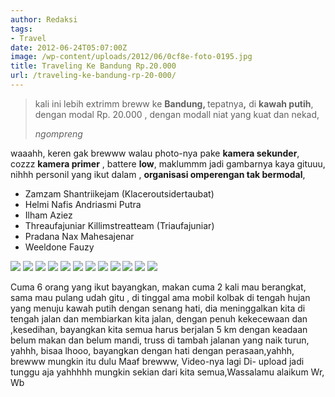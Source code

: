 ```yaml
---
author: Redaksi
tags:
- Travel
date: 2012-06-24T05:07:00Z
image: /wp-content/uploads/2012/06/0cf8e-foto-0195.jpg
title: Traveling Ke Bandung Rp.20.000
url: /traveling-ke-bandung-rp-20-000/
---
```


<blockquote class="wp-block-quote">
  <p>
    kali ini lebih extrimm breww ke <strong>Bandung, </strong>tepatnya<strong>,</strong> di <strong>kawah putih</strong>, dengan modal Rp. 20.000 , dengan modall niat yang kuat dan nekad, &nbsp;
  </p>
  
  <cite>ngompreng</cite>
</blockquote>

waaahh, keren gak brewww walau photo-nya pake **kamera sekunder**, cozzz **kamera primer** , battere **low**, maklummm jadi gambarnya kaya gituuu, nihhh personil yang ikut dalam , **organisasi omperengan tak bermodal**,



  * Zamzam Shantriikejam (Klaceroutsidertaubat)
  * Helmi Nafis Andriasmi Putra
  * Ilham Aziez
  * Threaufajuniar Killimstreatteam (Triaufajuniar)
  * Pradana Nax Mahesajenar
  * Weeldone Fauzy

![](/wp-content/uploads/2012/06/0cf8e-foto-0195.jpg)
![](/wp-content/uploads/2012/06/bf66f-foto-0159.jpg)
![](/wp-content/uploads/2012/06/6489-foto-0162.jpg)
![](/wp-content/uploads/2012/06/1d067-fba61-img0184a.jpg)
![](/wp-content/uploads/2012/06/06744-f5fd7-foto-0162.jpg)
![](/wp-content/uploads/2012/06/2667a-f7901-foto-0158.jpg)
![](/wp-content/uploads/2012/06/45f2c-b1f5d-img0281a.jpg)
![](/wp-content/uploads/2012/06/36ec0-c7af7-img0183a.jpg)
![](/wp-content/uploads/2012/06/6eb02-dd4fd-foto-0163.jpg)
![](/wp-content/uploads/2012/06/9ed5f-e60a7-foto-0157.jpg)
![](/wp-content/uploads/2012/06/d6ad8-e3f52-img0131a.jpg)
![](/wp-content/uploads/2012/06/2667a-f7901-foto-0158.jpg)

Cuma 6 orang yang ikut bayangkan, makan cuma 2 kali mau berangkat, sama mau pulang udah gitu , di tinggal ama mobil kolbak di tengah hujan yang menuju kawah putih dengan senang hati, dia meninggalkan kita di tengah jalan dan membiarkan kita jalan, dengan penuh kekecewaan dan ,kesedihan, bayangkan kita semua harus berjalan 5 km dengan keadaan belum makan dan belum mandi, truss di tambah jalanan yang naik turun, yahhh, bisaa lhooo, bayangkan dengan hati dengan perasaan,yahhh,&nbsp; brewww mungkin itu dulu&nbsp;Maaf brewww, Video-nya lagi Di- upload jadi tunggu aja yahhhhh mungkin sekian dari kita semua,Wassalamu alaikum Wr, Wb&nbsp;

